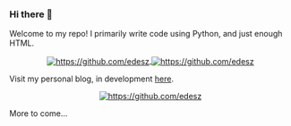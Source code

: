 ### Hi there 👋

Welcome to my repo! I primarily write code using Python, and just enough HTML.

<div align="center">
<a href="https://github.com/edesz">
  <img align="center" alt="https://github.com/edesz" src="https://github-readme-stats.vercel.app/api/top-langs/?username=edesz&layout=compact&theme=blue-green" />
</a>
<a href="https://github.com/edesz">
  <img align="center" alt="https://github.com/edesz" src="https://github-readme-stats.vercel.app/api?username=edesz&theme=blue-green&show_icons=true" />
</a>
</div>

Visit my personal blog, in development [here](https://edesz.github.io/explanatory-pages/).

<div align="center">
<a href="https://github.com/edesz">
  <img align="center" alt="https://github.com/edesz" src="https://github-readme-stats.vercel.app/api/wakatime?username=edesz&theme=blue-green" />
</a>
</div>

More to come...
